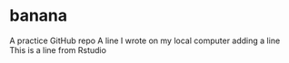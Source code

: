 # banana
A practice GitHub repo
A line I wrote on my local computer
adding a line
This is a line from Rstudio
